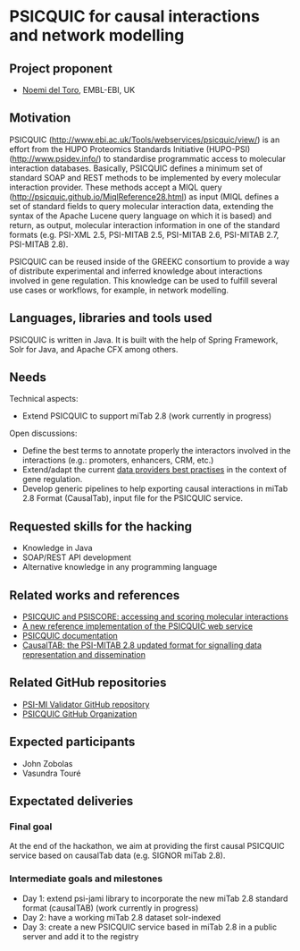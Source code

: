 # PSICQUIC for causal interactions and network modelling


## Project proponent

- [Noemi del Toro](https://github.com/noedelta), EMBL-EBI, UK

## Motivation

PSICQUIC (http://www.ebi.ac.uk/Tools/webservices/psicquic/view/) is an effort from the HUPO Proteomics Standards Initiative (HUPO-PSI) (http://www.psidev.info/) to standardise programmatic access to molecular interaction databases. Basically, PSICQUIC defines a minimum set of standard SOAP and REST methods to be implemented by every molecular interaction provider. These methods accept a MIQL query (http://psicquic.github.io/MiqlReference28.html) as input (MIQL defines a set of standard fields to query molecular interaction data, extending the syntax of the Apache Lucene query language on which it is based) and return, as output, molecular interaction information in one of the standard formats (e.g. PSI-XML 2.5, PSI-MITAB 2.5, PSI-MITAB 2.6, PSI-MITAB 2.7, PSI-MITAB 2.8).

PSICQUIC can be reused inside of the GREEKC consortium to provide a way of distribute experimental and inferred knowledge about interactions involved in gene regulation. This knowledge can be used to fulfill several use cases or workflows, for example, in network modelling.


## Languages, libraries and tools used

PSICQUIC is written in Java. It is built with the help of Spring Framework, Solr for Java, and Apache CFX among others.


## Needs

Technical aspects:
- Extend PSICQUIC to support miTab 2.8 (work currently in progress)
 
Open discussions:

- Define the best terms to annotate properly the interactors involved in the interactions (e.g.: promoters, enhancers, CRM, etc.)
- Extend/adapt the current [data providers best practises](http://psicquic.github.io/DataDistributionBestPractices.html) in the context of gene regulation.
- Develop generic pipelines to help exporting causal interactions in miTab 2.8 Format (CausalTab), input file for the PSICQUIC service.


## Requested skills for the hacking

- Knowledge in Java
- SOAP/REST API development
- Alternative knowledge in any programming language

## Related works and references

- [PSICQUIC and PSISCORE: accessing and scoring molecular interactions](https://www.nature.com/articles/nmeth.1637)
- [A new reference implementation of the PSICQUIC web service](https://academic.oup.com/nar/article/41/W1/W601/1100276)
- [PSICQUIC documentation](http://psicquic.github.io/)
- [CausalTAB: the PSI-MITAB 2.8 updated format for signalling data representation and dissemination](https://doi.org/10.1093/bioinformatics/btz132)

## Related GitHub repositories

- [PSI-MI Validator GitHub repository](https://github.com/MICommunity/psi-mi-validator)
- [PSICQUIC GitHub Organization](https://github.com/PSICQUIC)

## Expected participants

- John Zobolas
- Vasundra Touré

## Expectated deliveries

### Final goal

At the end of the hackathon, we aim at providing the first causal PSICQUIC service based on causalTab data (e.g. SIGNOR miTab 2.8). 

### Intermediate goals and milestones

- Day 1: extend psi-jami library to incorporate the new miTab 2.8 standard format (causalTAB) (work currently in progress)
- Day 2: have a working miTab 2.8 dataset solr-indexed
- Day 3: create a new PSICQUIC service based in miTab 2.8 in a public server and add it to the registry

